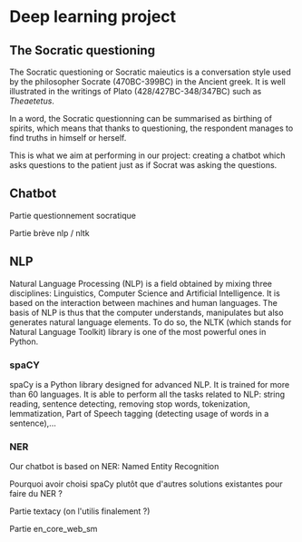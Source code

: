 
# Deep learning project


## The Socratic questioning

The Socratic questioning or Socratic maieutics is a conversation style used by the philosopher Socrate (470BC-399BC) in the Ancient greek. It is well illustrated in the writings of Plato (428/427BC-348/347BC) such as *Theaetetus*.

In a word, the Socratic questionning can be summarised as birthing of spirits, which means that thanks to questioning, the respondent manages to find truths in himself or herself.

This is what we aim at performing in our project: creating a chatbot which asks questions to the patient just as if Socrat was asking the questions.

## Chatbot


Partie questionnement socratique

Partie brève nlp / nltk

## NLP


Natural Language Processing (NLP) is a field obtained by mixing three disciplines: Linguistics, Computer Science and Artificial Intelligence. It is based on the interaction between machines and human languages. The basis of NLP is thus that the computer understands, manipulates but also generates natural language elements. To do so, the NLTK (which stands for Natural Language Toolkit) library is one of the most powerful ones in Python.

### spaCY 

spaCy is a Python library designed for advanced NLP. It is trained for more than 60 languages. It is able to perform all the tasks related to NLP: string reading, sentence detecting, removing stop words, tokenization, lemmatization, Part of Speech tagging (detecting usage of words in a sentence),...

### NER

Our chatbot is based on NER: Named Entity Recognition


Pourquoi avoir choisi spaCy plutôt que d'autres solutions existantes pour faire du NER ?


Partie textacy (on l'utilis finalement ?)

Partie en_core_web_sm

